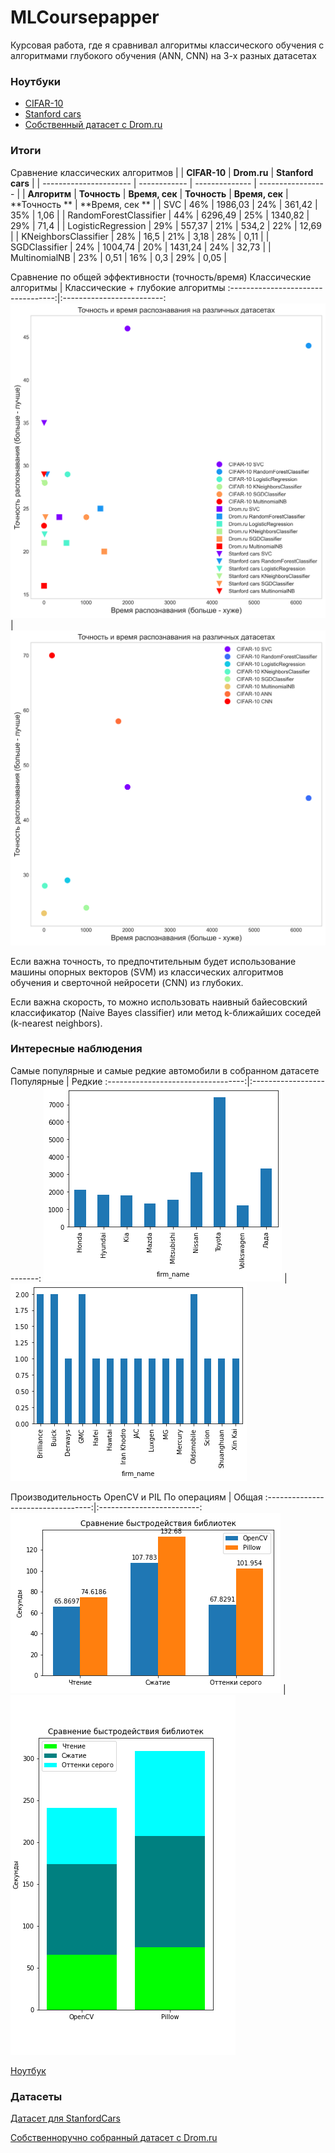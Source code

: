 # MLCoursepapper
Курсовая работа, где я сравнивал алгоритмы классического обучения с алгоритмами глубокого обучения (ANN, CNN) на 3-х разных датасетах

### Ноутбуки

- [CIFAR-10](https://nbviewer.org/github/GeorgiyDemo/CoursepaperCifar10/blob/master/CIFAR/CIFAR.ipynb)
- [Stanford cars](https://nbviewer.org/github/GeorgiyDemo/CoursepaperCifar10/blob/master/StanfordCars/STANFORD.ipynb)
- [Собственный датасет с Drom.ru](https://nbviewer.org/github/GeorgiyDemo/CoursepaperCifar10/blob/master/Drom/DROM.ipynb)

### Итоги

Сравнение классических алгоритмов
|                        | **CIFAR-10** | **Drom.ru**    | **Stanford cars** |
| ---------------------- | ------------ | -------------- | ----------------- |
| **Алгоритм**           | **Точность** | **Время, сек** | **Точность**      | **Время, сек** | **Точность ** | **Время, сек ** |
| SVC                    | 46%          | 1986,03        | 24%               | 361,42 | 35% | 1,06 |
| RandomForestClassifier | 44%          | 6296,49        | 25%               | 1340,82 | 29% | 71,4 |
| LogisticRegression     | 29%          | 557,37         | 21%               | 534,2 | 22% | 12,69 |
| KNeighborsClassifier   | 28%          | 16,5           | 21%               | 3,18 | 28% | 0,11 |
| SGDClassifier          | 24%          | 1004,74        | 20%               | 1431,24 | 24% | 32,73 |
| MultinomialNB          | 23%          | 0,51           | 16%               | 0,3 | 29% | 0,05 |

Сравнение по общей эффективности (точность/время)
Классические алгоритмы              |  Классические + глубокие алгоритмы
:----------------------------------:|:-------------------------:
![](https://github.com/GeorgiyDemo/CoursepaperCifar10/blob/master/CIFAR/img/acc_time_plot1.png)  |  ![](https://github.com/GeorgiyDemo/CoursepaperCifar10/blob/master/CIFAR/img/acc_time_plot2.png)

Если важна точность, то предпочтительным будет использование машины опорных векторов (SVM) из классических алгоритмов обучения и сверточной нейросети (CNN) из глубоких.

Если важна скорость, то можно использовать наивный байесовский классификатор (Naive Bayes classifier) или метод k-ближайших соседей (k-nearest neighbors).

### Интересные наблюдения

Самые популярные и самые редкие автомобили в собранном датасете
Популярные              |  Редкие
:----------------------------------:|:-------------------------:
![](https://github.com/GeorgiyDemo/CoursepaperCifar10/blob/master/Drom/img/max.png)  |  ![](https://github.com/GeorgiyDemo/CoursepaperCifar10/blob/master/Drom/img/min.png)

Производительность OpenCV и PIL
По операциям              |  Общая
:----------------------------------:|:-------------------------:
![](https://github.com/GeorgiyDemo/CoursepaperCifar10/blob/master/StanfordCars/img/plot1.png)  |  ![](https://github.com/GeorgiyDemo/CoursepaperCifar10/blob/master/StanfordCars/img/plot2.png)

[Ноутбук](https://nbviewer.org/github/GeorgiyDemo/CoursepaperCifar10/blob/master/other/PillowVsOpenCV.ipynb)

### Датасеты
[Датасет для StanfordCars](https://cloud.mail.ru/public/A1P2/NmNJvdMzS)

[Собственноручно собранный датасет с Drom.ru](https://cloud.mail.ru/public/2Hwh/qXHpGZMZK)